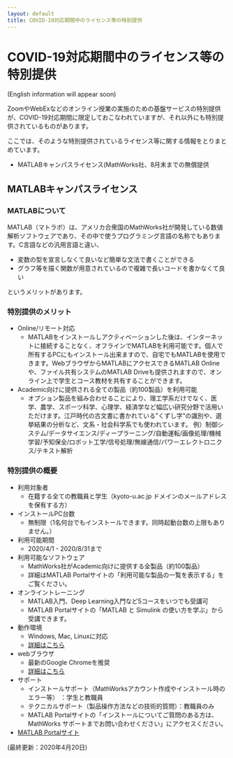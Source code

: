 ```yaml
---
layout: default
title: COVID-19対応期間中のライセンス等の特別提供 
---
```

# COVID-19対応期間中のライセンス等の特別提供
(English information will appear soon)

ZoomやWebExなどのオンライン授業の実施のための基盤サービスの特別提供が、COVID-19対応期間に限定しておこなわれていますが、それ以外にも特別提供されているものがあります。

ここでは、そのような特別提供されているライセンス等に関する情報をとりまとめています。

- MATLABキャンパスライセンス(MathWorks社、8月末までの無償提供

## MATLABキャンパスライセンス

### MATLABについて

MATLAB（マトラボ）は、アメリカ合衆国のMathWorks社が開発している数値解析ソフトウェアであり、その中で使うプログラミング言語の名称でもあります。C言語などの汎用言語と違い、

- 変数の型を宣言しなくて良いなど簡単な文法で書くことができる
- グラフ等を描く関数が用意されているので複雑で長いコードを書かなくて良い

というメリットがあります。

### 特別提供のメリット

- Online/リモート対応
  - MATLABをインストールしアクティベーションした後は、インターネットに接続することなく、オフラインでMATLABを利用可能です。個人で所有するPCにもインストール出来ますので、自宅でもMATLABを使用できます。WebブラウザからMATLABにアクセスできるMATLAB Onlineや、ファイル共有システムのMATLAB Driveも提供されますので、オンライン上で学生とコース教材を共有することができます。
- Academic向けに提供される全ての製品（約100製品）を利用可能
  - オプション製品を組み合わせることにより、理工学系だけでなく、医学、農学、スポーツ科学、心理学、経済学など幅広い研究分野で活用いただけます。江戸時代の古文書に書かれている”くずし字”の識別や、選挙結果の分析など、文系・社会科学系でも使われています。
例）制御システム/データサイエンス/ディープラーニング/自動運転/画像処理/機械学習/予知保全/ロボット工学/信号処理/無線通信/パワーエレクトロニクス/テキスト解析

### 特別提供の概要

- 利用対象者
  - 在籍する全ての教職員と学生（kyoto-u.ac.jp ドメインのメールアドレスを保有する方）
- インストールPC台数
  - 無制限（1名何台でもインストールできます。同時起動台数の上限もありません。）
- 利用可能期間
  - 2020/4/1 - 2020/8/31まで
- 利用可能なソフトウェア
  - MathWorks社がAcademic向けに提供する全製品（約100製品）
  - 詳細はMATLAB Portalサイトの「利用可能な製品の一覧を表示する」をご覧ください。
- オンライントレーニング
  - MATLAB入門、Deep Learning入門など5コースをいつでも受講可
  - MATLAB Portalサイトの「MATLAB と Simulink の使い方を学ぶ」から受講できます。
- 動作環境
  - Windows, Mac, Linuxに対応
  - [詳細はこちら](https://jp.mathworks.com/support/requirements/matlab-system-requirements.html)
- webブラウザ
  - 最新のGoogle Chromeを推奨
  - [詳細はこちら](https://jp.mathworks.com/support/requirements/browser-requirements.html)
- サポート
  - インストールサポート（MathWorksアカウント作成やインストール時のエラー等） ：学生と教職員
  - テクニカルサポート（製品操作方法などの技術的質問）：教職員のみ
  - MATLAB Portalサイトの「インストールについてご質問のある方は、MathWorks サポートまでお問い合わせください」にアクセスください。
- [MATLAB Portalサイト](https://jp.mathworks.com/academia/tah-portal/kyoto-university-31485310.html)

(最終更新：2020年4月20日)
